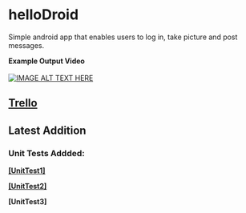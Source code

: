 # helloDroid

Simple android app that enables users to log in, take picture and post messages.

**Example Output Video**
<br></br>
[![IMAGE ALT TEXT HERE](http://img.youtube.com/vi/fz4XZ3MWlWE/0.jpg)](http://www.youtube.com/watch?v=fz4XZ3MWlWE)

## [Trello](https://trello.com/b/cjSwTxBu/homework2)

## Latest Addition

### Unit Tests Addded:

**[[UnitTest1]](https://github.com/angrySloth357/helloDroid/tree/master/%5BUnitTest1%5D)**

**[[UnitTest2]](https://github.com/angrySloth357/helloDroid/tree/master/%5BUnitTest2%5D)**

**[UnitTest3]**
